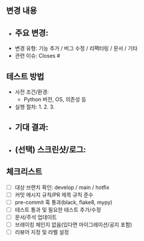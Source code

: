 ## 변경 내용
<!-- 변경 요약을 1~2문장으로 작성하세요. -->
- 주요 변경:
  - 
- 변경 유형: 기능 추가 / 버그 수정 / 리팩터링 / 문서 / 기타
- 관련 이슈: Closes #

## 테스트 방법
<!-- 재현/검증 절차를 단계별로 작성하세요. -->
- 사전 조건/환경:
  - Python 버전, OS, 의존성 등
- 실행 절차:
  1. 
  2. 
  3. 
- 기대 결과:
  - 
- (선택) 스크린샷/로그:
  - 

## 체크리스트
- [ ] 대상 브랜치 확인: develop / main / hotfix
- [ ] 커밋 메시지 규칙/PR 제목 규칙 준수
- [ ] pre-commit 훅 통과(black, flake8, mypy)
- [ ] 테스트 통과 및 필요한 테스트 추가/수정
- [ ] 문서/주석 업데이트
- [ ] 브레이킹 체인지 없음(있다면 마이그레이션/공지 포함)
- [ ] 리뷰어 지정 및 라벨 설정